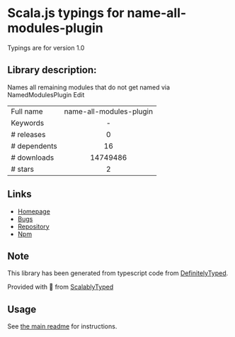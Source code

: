 
# Scala.js typings for name-all-modules-plugin

Typings are for version 1.0

## Library description:
Names all remaining modules that do not get named via NamedModulesPlugin Edit

|                    |                 |
| ------------------ | :-------------: |
| Full name          | name-all-modules-plugin |
| Keywords           | - |
| # releases         | 0 |
| # dependents       | 16 |
| # downloads        | 14749486 |
| # stars            | 2 |

## Links
- [Homepage](https://github.com/timse/name-all-modules-plugin#readme)
- [Bugs](https://github.com/timse/name-all-modules-plugin/issues)
- [Repository](https://github.com/timse/name-all-modules-plugin)
- [Npm](https://www.npmjs.com/package/name-all-modules-plugin)
    


## Note
This library has been generated from typescript code from [DefinitelyTyped](https://definitelytyped.org).

Provided with :purple_heart: from [ScalablyTyped](https://github.com/oyvindberg/ScalablyTyped)

## Usage
See [the main readme](../../readme.md) for instructions.


